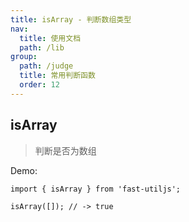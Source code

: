 ```yaml
---
title: isArray - 判断数组类型
nav:
  title: 使用文档
  path: /lib
group:
  path: /judge
  title: 常用判断函数
  order: 12
---
```


## isArray

> 判断是否为数组

Demo:

```tsx | pure
import { isArray } from 'fast-utiljs';

isArray([]); // -> true
```
